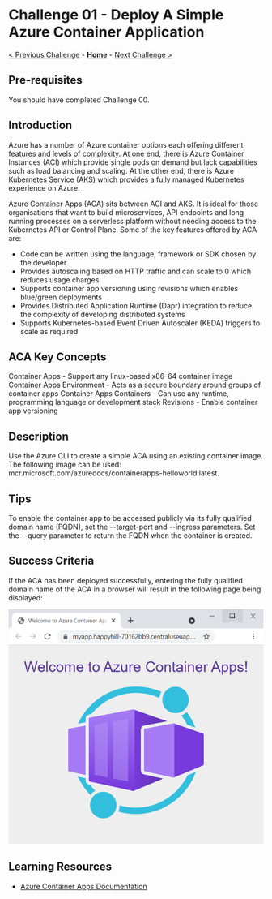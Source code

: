 # Challenge 01 - Deploy A Simple Azure Container Application

[< Previous Challenge](./Challenge-00.md) - **[Home](../README.md)** - [Next Challenge >](./Challenge-02.md)

## Pre-requisites

You should have completed Challenge 00.

## Introduction

Azure has a number of Azure container options each offering different features and levels of complexity. At one end, there is Azure Container Instances (ACI) which provide single pods on demand but lack capabilities such as load balancing and scaling. At the other end, there is Azure Kubernetes Service (AKS) which provides a fully managed Kubernetes experience on Azure.

Azure Container Apps (ACA) sits between ACI and AKS. It is ideal for those organisations that want to build microservices, API endpoints and long running processes on a serverless platform without needing access to the Kubernetes API or Control Plane. Some of the key features offered by ACA are:

- Code can be written using the language, framework or SDK chosen by the developer
- Provides autoscaling based on HTTP traffic and can scale to 0 which reduces usage charges
- Supports container app versioning using revisions which enables blue/green deployments
- Provides Distributed Application Runtime (Dapr) integration to reduce the complexity of developing distributed systems
- Supports Kubernetes-based Event Driven Autoscaler (KEDA) triggers to scale as required

## ACA Key Concepts

Container Apps - Support any linux-based x86-64 container image
Container Apps Environment - Acts as a secure boundary around groups of container apps
Container Apps Containers - Can use any runtime, programming language or development stack
Revisions - Enable container app versioning

## Description

Use the Azure CLI to create a simple ACA using an existing container image. The following image can be used: mcr.microsoft.com/azuredocs/containerapps-helloworld:latest.

## Tips
To enable the container app to be accessed publicly via its fully qualified domain name (FQDN), set the --target-port and --ingress parameters. Set the --query parameter to return the FQDN when the container is created.

## Success Criteria
 
If the ACA has been deployed successfully, entering the fully qualified domain name of the ACA in a browser will result in the following page being displayed:

![screenshot](./images/Challenge-01Screenshot-01.png)

## Learning Resources

- [Azure Container Apps Documentation](https://learn.microsoft.com/en-us/azure/container-apps/)
